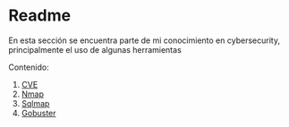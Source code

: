# Readme


En esta sección se encuentra parte de mi conocimiento en cybersecurity, principalmente el uso de algunas herramientas

Contenido:
1. [CVE](./CVE.md)
2. [Nmap](./Nmap.md)
3. [Sqlmap](./Sqlmap.md)
4. [Gobuster](./Gobuster.md)

